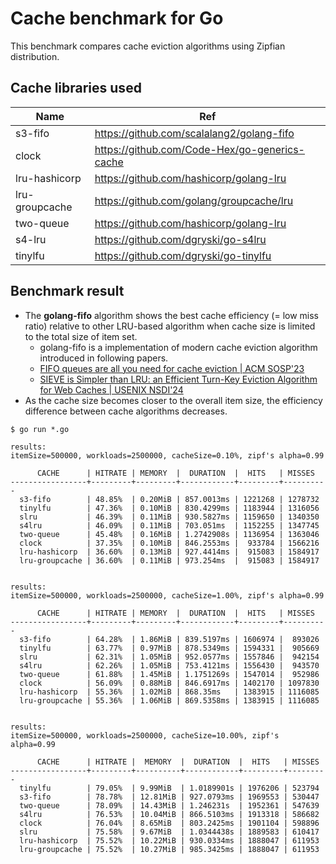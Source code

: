 # Cache benchmark for Go

This benchmark compares cache eviction algorithms using Zipfian distribution.

## Cache libraries used
| Name           | Ref                                           |
|----------------|-----------------------------------------------|
| s3-fifo        | https://github.com/scalalang2/golang-fifo     |
| clock          | https://github.com/Code-Hex/go-generics-cache |
| lru-hashicorp  | https://github.com/hashicorp/golang-lru       |
| lru-groupcache | https://github.com/golang/groupcache/lru      |
| two-queue      | https://github.com/hashicorp/golang-lru       |
| s4-lru         | https://github.com/dgryski/go-s4lru           |
| tinylfu        | https://github.com/dgryski/go-tinylfu         |

## Benchmark result
- The **golang-fifo** algorithm shows the best cache efficiency (= low miss ratio) relative to other LRU-based algorithm
when cache size is limited to the total size of item set.
  - golang-fifo is a implementation of modern cache eviction algorithm introduced in following papers.
  - [FIFO queues are all you need for cache eviction | ACM SOSP'23](https://dl.acm.org/doi/10.1145/3600006.3613147)
  - [SIEVE is Simpler than LRU: an Efficient Turn-Key Eviction Algorithm for Web Caches | USENIX NSDI'24](https://junchengyang.com/publication/nsdi24-SIEVE.pdf)
- As the cache size becomes closer to the overall item size, the efficiency difference between cache algorithms decreases.

```shell
$ go run *.go

results:
itemSize=500000, workloads=2500000, cacheSize=0.10%, zipf's alpha=0.99  

      CACHE      | HITRATE | MEMORY  |  DURATION  |  HITS   | MISSES   
-----------------+---------+---------+------------+---------+----------
  s3-fifo        | 48.85%  | 0.20MiB | 857.0013ms | 1221268 | 1278732  
  tinylfu        | 47.36%  | 0.10MiB | 830.4299ms | 1183944 | 1316056  
  slru           | 46.39%  | 0.11MiB | 930.5827ms | 1159650 | 1340350  
  s4lru          | 46.09%  | 0.11MiB | 703.051ms  | 1152255 | 1347745  
  two-queue      | 45.48%  | 0.16MiB | 1.2742908s | 1136954 | 1363046  
  clock          | 37.35%  | 0.10MiB | 846.2553ms |  933784 | 1566216  
  lru-hashicorp  | 36.60%  | 0.13MiB | 927.4414ms |  915083 | 1584917  
  lru-groupcache | 36.60%  | 0.11MiB | 973.254ms  |  915083 | 1584917  


results:
itemSize=500000, workloads=2500000, cacheSize=1.00%, zipf's alpha=0.99  

      CACHE      | HITRATE | MEMORY  |  DURATION  |  HITS   | MISSES   
-----------------+---------+---------+------------+---------+----------
  s3-fifo        | 64.28%  | 1.86MiB | 839.5197ms | 1606974 |  893026  
  tinylfu        | 63.77%  | 0.97MiB | 878.5349ms | 1594331 |  905669  
  slru           | 62.31%  | 1.05MiB | 952.0577ms | 1557846 |  942154
  s4lru          | 62.26%  | 1.05MiB | 753.4121ms | 1556430 |  943570
  two-queue      | 61.88%  | 1.45MiB | 1.1751269s | 1547014 |  952986
  clock          | 56.09%  | 0.88MiB | 846.6917ms | 1402170 | 1097830
  lru-hashicorp  | 55.36%  | 1.02MiB | 868.35ms   | 1383915 | 1116085
  lru-groupcache | 55.36%  | 1.06MiB | 869.5358ms | 1383915 | 1116085


results:
itemSize=500000, workloads=2500000, cacheSize=10.00%, zipf's alpha=0.99

      CACHE      | HITRATE |  MEMORY  |  DURATION  |  HITS   | MISSES
-----------------+---------+----------+------------+---------+---------
  tinylfu        | 79.05%  | 9.99MiB  | 1.0189901s | 1976206 | 523794
  s3-fifo        | 78.78%  | 12.81MiB | 927.0793ms | 1969553 | 530447
  two-queue      | 78.09%  | 14.43MiB | 1.246231s  | 1952361 | 547639
  s4lru          | 76.53%  | 10.04MiB | 866.5103ms | 1913318 | 586682
  clock          | 76.04%  | 8.65MiB  | 803.2425ms | 1901104 | 598896
  slru           | 75.58%  | 9.67MiB  | 1.0344438s | 1889583 | 610417
  lru-hashicorp  | 75.52%  | 10.22MiB | 930.0334ms | 1888047 | 611953
  lru-groupcache | 75.52%  | 10.27MiB | 985.3425ms | 1888047 | 611953
```